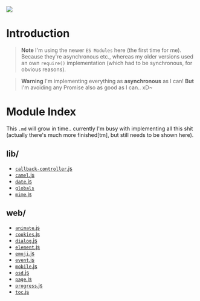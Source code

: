 <img src="https://kekse.biz/php/count.php?draw&override=github:v4&text=v4&draw" />

# Introduction
> **Note**
> I'm using the newer `ES Modules` here (the first time for me). Because they're asynchronous etc.,
> whereas my older versions used an own `require()` implementation (which had to be synchronous,
> for obvious reasons).

> **Warning**
> I'm implementing everything as **asynchronous** as I can! **But** I'm avoiding any Promise also
> as good as I can.. xD~

# Module Index
This `.md` will grow in time.. currently I'm busy with implementing all this shit (actually
there's much more finished\[tm\], but still needs to be shown here).

## **lib**/
* [`callback-controller`.js](lib/callback-controller.md)
* [`camel`.js](lib/camel.md)
* [`date`.js](lib/date.md)
* [`globals`](lib/globals.md)
* [`mime`.js](lib/mime.md)

## **web**/
* [`animate`.js](web/animate.md)
* [`cookies`.js](web/cookies.md)
* [`dialog`.js](web/dialog.md)
* [`element`.js](web/element.md)
* [`emoji`.js](web/emoji.md)
* [`event`.js](web/event.md)
* [`mobile`.js](web/mobile.md)
* [`osd`.js](web/osd.md)
* [`page`.js](web/page.md)
* [`progress`.js](web/progress.md)
* [`toc`.js](web/toc.md)
